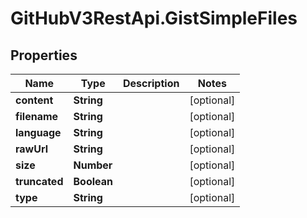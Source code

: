 # GitHubV3RestApi.GistSimpleFiles

## Properties

Name | Type | Description | Notes
------------ | ------------- | ------------- | -------------
**content** | **String** |  | [optional] 
**filename** | **String** |  | [optional] 
**language** | **String** |  | [optional] 
**rawUrl** | **String** |  | [optional] 
**size** | **Number** |  | [optional] 
**truncated** | **Boolean** |  | [optional] 
**type** | **String** |  | [optional] 


